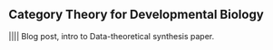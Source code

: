 ## Category Theory for Developmental Biology

|||| Blog post, intro to Data-theoretical synthesis paper.
